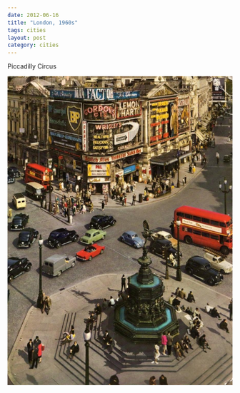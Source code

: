 ```yaml
---
date: 2012-06-16
title: "London, 1960s"
tags: cities
layout: post
category: cities
---
```


Piccadilly Circus

![piccadilly](https://raw.githubusercontent.com/muneer78/muneer78.github.io/master/images/London3.jpg)



